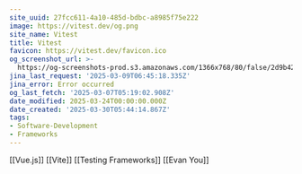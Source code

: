 ```yaml
---
site_uuid: 27fcc611-4a10-485d-bdbc-a8985f75e222
image: https://vitest.dev/og.png
site_name: Vitest
title: Vitest
favicon: https://vitest.dev/favicon.ico
og_screenshot_url: >-
  https://og-screenshots-prod.s3.amazonaws.com/1366x768/80/false/2d9b42d49a11b8f71c3c34e5bbe0f042177c765d4362adcd80cd36f51b03e102.jpeg
jina_last_request: '2025-03-09T06:45:18.335Z'
jina_error: Error occurred
og_last_fetch: '2025-03-07T05:19:02.908Z'
date_modified: 2025-03-24T00:00:00.000Z
date_created: '2025-03-30T05:44:14.867Z'
tags:
- Software-Development
- Frameworks
---
```











[[Vue.js]]
[[Vite]]
[[Testing Frameworks]]
[[Evan You]]

